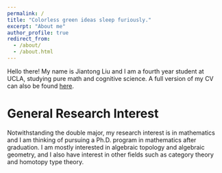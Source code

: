 ```yaml
---
permalink: /
title: "Colorless green ideas sleep furiously."
excerpt: "About me"
author_profile: true
redirect_from: 
  - /about/
  - /about.html
---
```


Hello there! My name is Jiantong Liu and I am a fourth year student at UCLA, studying pure math and cognitive science. A full version of my CV can also be found <a href = "../files/Jiantong_Liu_Resume.pdf"> here</a>. 

General Research Interest
======
Notwithstanding the double major, my research interest is in mathematics and I am thinking of pursuing a Ph.D. program in mathematics after graduation. I am mostly interested in algebraic topology and algebraic geometry, and I also have interest in other fields such as category theory and homotopy type theory.
